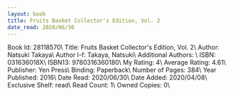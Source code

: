 ```yaml
---
layout: book
title: Fruits Basket Collector's Edition, Vol. 2
date_read: 2020/06/30
---
```


Book Id: 28118570\ 
Title: Fruits Basket Collector's Edition, Vol. 2\ 
Author: Natsuki Takaya\ 
Author l-f: Takaya, Natsuki\ 
Additional Authors: \ 
ISBN: 031636018X\ 
ISBN13: 9780316360180\ 
My Rating: 4\ 
Average Rating: 4.61\ 
Publisher: Yen Press\ 
Binding: Paperback\ 
Number of Pages: 384\ 
Year Published: 2016\ 
Date Read: 2020/06/30\ 
Date Added: 2020/04/08\ 
Exclusive Shelf: read\ 
Read Count: 1\ 
Owned Copies: 0\ 

